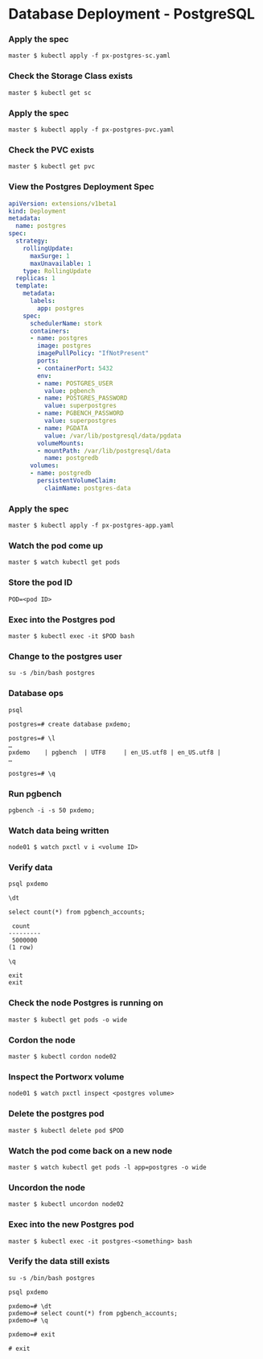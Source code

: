 # Database Deployment - PostgreSQL

### Apply the spec
`master $ kubectl apply -f px-postgres-sc.yaml`

### Check the Storage Class exists
`master $ kubectl get sc`

### Apply the spec
`master $ kubectl apply -f px-postgres-pvc.yaml`

### Check the PVC exists
`master $ kubectl get pvc`

### View the Postgres Deployment Spec
```yaml
apiVersion: extensions/v1beta1
kind: Deployment
metadata:
  name: postgres
spec:
  strategy:
    rollingUpdate:
      maxSurge: 1
      maxUnavailable: 1
    type: RollingUpdate
  replicas: 1
  template:
    metadata:
      labels:
        app: postgres
    spec:
      schedulerName: stork
      containers:
      - name: postgres
        image: postgres
        imagePullPolicy: "IfNotPresent"
        ports:
        - containerPort: 5432
        env:
        - name: POSTGRES_USER
          value: pgbench
        - name: POSTGRES_PASSWORD
          value: superpostgres
        - name: PGBENCH_PASSWORD
          value: superpostgres
        - name: PGDATA
          value: /var/lib/postgresql/data/pgdata
        volumeMounts:
        - mountPath: /var/lib/postgresql/data
          name: postgredb
      volumes:
      - name: postgredb
        persistentVolumeClaim:
          claimName: postgres-data
```

### Apply the spec
`master $ kubectl apply -f px-postgres-app.yaml`

### Watch the pod come up
`master $ watch kubectl get pods`

### Store the pod ID
`POD=<pod ID>`

### Exec into the Postgres pod
`master $ kubectl exec -it $POD bash`

### Change to the postgres user
`su -s /bin/bash postgres`

### Database ops
```
psql
```
```
postgres=# create database pxdemo;
```
```
postgres=# \l
…
pxdemo    | pgbench  | UTF8     | en_US.utf8 | en_US.utf8 |
…
```
```
postgres=# \q
```

### Run pgbench
`pgbench -i -s 50 pxdemo;`

### Watch data being written
`node01 $ watch pxctl v i <volume ID>`

### Verify data
```
psql pxdemo
```
```
\dt
```
```
select count(*) from pgbench_accounts;

 count  
---------
 5000000
(1 row)
```
```
\q
```
```
exit
exit
```

### Check the node Postgres is running on
`master $ kubectl get pods -o wide`

### Cordon the node
`master $ kubectl cordon node02`

### Inspect the Portworx volume
`node01 $ watch pxctl inspect <postgres volume>`

### Delete the postgres pod
`master $ kubectl delete pod $POD`

### Watch the pod come back on a new node
`master $ watch kubectl get pods -l app=postgres -o wide`

### Uncordon the node
`master $ kubectl uncordon node02`

### Exec into the new Postgres pod
`master $ kubectl exec -it postgres-<something> bash`

### Verify the data still exists
```
su -s /bin/bash postgres
```
```
psql pxdemo
```
```
pxdemo=# \dt
pxdemo=# select count(*) from pgbench_accounts;
pxdemo=# \q
```
```
pxdemo=# exit
```
```
# exit
```
